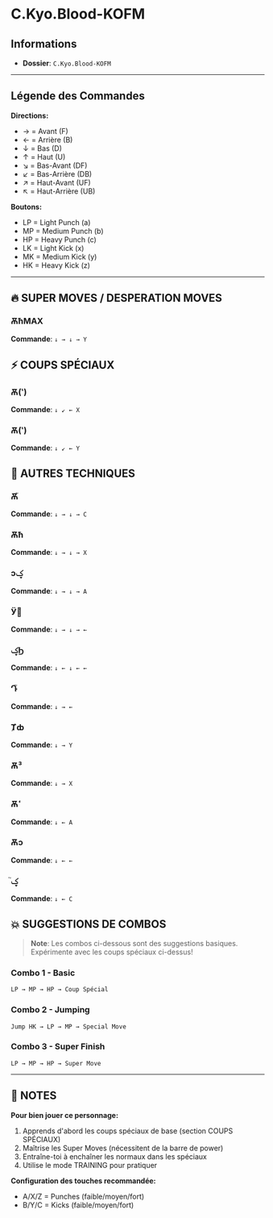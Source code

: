 # C.Kyo.Blood-KOFM

## Informations
- **Dossier**: `C.Kyo.Blood-KOFM`

---

## Légende des Commandes

**Directions:**
- → = Avant (F)
- ← = Arrière (B)
- ↓ = Bas (D)
- ↑ = Haut (U)
- ↘ = Bas-Avant (DF)
- ↙ = Bas-Arrière (DB)
- ↗ = Haut-Avant (UF)
- ↖ = Haut-Arrière (UB)

**Boutons:**
- LP = Light Punch (a)
- MP = Medium Punch (b)
- HP = Heavy Punch (c)
- LK = Light Kick (x)
- MK = Medium Kick (y)
- HK = Heavy Kick (z)

---

## 🔥 SUPER MOVES / DESPERATION MOVES

### ѪħMAX
**Commande**: `↓ → ↓ → Y`


## ⚡ COUPS SPÉCIAUX

### Ѫ(ʽ)
**Commande**: `↓ ↙ ← X`

### Ѫ(ʽ)
**Commande**: `↓ ↙ ← Y`


## 🎯 AUTRES TECHNIQUES

### Ѫ֮
**Commande**: `↓ → ↓ → C`

### Ѫħ
**Commande**: `↓ → ↓ → X`

### ͻؼ
**Commande**: `↓ → ↓ → A`

### Ӱ׼
**Commande**: `↓ → ↓ → ←`

### ؼϦ
**Commande**: `↓ ← ↓ ← ←`

### Դ֮
**Commande**: `↓ → ←`

### Ⱦȸ
**Commande**: `↓ → Y`

### Ѫ³
**Commande**: `↓ → X`

### Ѫߵ
**Commande**: `↓ ← A`

### Ѫͻ
**Commande**: `↓ ← ←`

### ֮ؼ
**Commande**: `↓ ← C`


## 💥 SUGGESTIONS DE COMBOS

> **Note**: Les combos ci-dessous sont des suggestions basiques. Expérimente avec les coups spéciaux ci-dessus!

### Combo 1 - Basic
```
LP → MP → HP → Coup Spécial
```

### Combo 2 - Jumping
```
Jump HK → LP → MP → Special Move
```

### Combo 3 - Super Finish
```
LP → MP → HP → Super Move
```

---

## 📝 NOTES

**Pour bien jouer ce personnage:**
1. Apprends d'abord les coups spéciaux de base (section COUPS SPÉCIAUX)
2. Maîtrise les Super Moves (nécessitent de la barre de power)
3. Entraîne-toi à enchaîner les normaux dans les spéciaux
4. Utilise le mode TRAINING pour pratiquer

**Configuration des touches recommandée:**
- A/X/Z = Punches (faible/moyen/fort)
- B/Y/C = Kicks (faible/moyen/fort)


